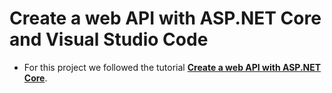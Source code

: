 # Create a web API with ASP.NET Core and Visual Studio Code
* For this project we followed the tutorial [**Create a web API with ASP.NET Core**](https://docs.microsoft.com/en-us/aspnet/core/tutorials/first-web-api?view=aspnetcore-5.0&tabs=visual-studio-code).
